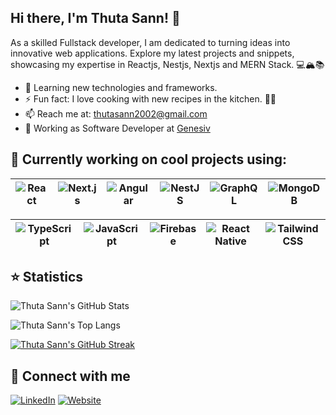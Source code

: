 ## Hi there, I'm Thuta Sann! 👋

As a skilled Fullstack developer, I am dedicated to turning ideas into innovative web applications. Explore my latest projects and snippets, showcasing my expertise in Reactjs, Nestjs, Nextjs and MERN Stack.  💻🏔️📚

- 🌱  Learning new technologies and frameworks.
- ⚡ Fun fact: I love cooking with new recipes in the kitchen. 🍳🍲
- 📫  Reach me at: thutasann2002@gmail.com 
- 💼  Working as Software Developer  at [Genesiv](https://genesiv.com/)


## 🚀 Currently working on cool projects using:

| ![React](https://img.shields.io/badge/React-61DAFB?style=flat-square&logo=react&logoColor=white) | ![Next.js](https://img.shields.io/badge/Next.js-000000?style=flat-square&logo=next.js&logoColor=white) | ![Angular](https://img.shields.io/badge/Angular-DD0031?style=flat-square&logo=angular&logoColor=white) | ![NestJS](https://img.shields.io/badge/NestJS-E0234E?style=flat-square&logo=nestjs&logoColor=white) | ![GraphQL](https://img.shields.io/badge/GraphQL-E10098?style=flat-square&logo=graphql&logoColor=white) | ![MongoDB](https://img.shields.io/badge/MongoDB-47A248?style=flat-square&logo=mongodb&logoColor=white) |
| --- | --- | --- | --- | --- | --- |

| ![TypeScript](https://img.shields.io/badge/TypeScript-3178C6?style=flat-square&logo=typescript&logoColor=white) | ![JavaScript](https://img.shields.io/badge/JavaScript-F7DF1E?style=flat-square&logo=javascript&logoColor=black) | ![Firebase](https://img.shields.io/badge/Firebase-FFCA28?style=flat-square&logo=firebase&logoColor=black) | ![React Native](https://img.shields.io/badge/React_Native-61DAFB?style=flat-square&logo=react&logoColor=white) | ![Tailwind CSS](https://img.shields.io/badge/Tailwind_CSS-38B2AC?style=flat-square&logo=tailwind-css&logoColor=white) |
| --- | --- | --- | --- | --- |

## ⭐️ Statistics

![Thuta Sann's GitHub Stats](https://github-readme-stats.vercel.app/api?username=thutasann&show_icons=true&count_private=true&theme=radical)

![Thuta Sann's Top Langs](https://github-readme-stats.vercel.app/api/top-langs/?username=thutasann&layout=compact&theme=radical)

[![Thuta Sann's GitHub Streak](https://streak-stats.demolab.com?user=thutasann)](https://git.io/streak-stats)


## 📨 Connect with me

[![LinkedIn](https://img.shields.io/badge/thutasann-blue?style=flat-square&logo=linkedin)](https://www.linkedin.com/in/thuta-sann-3508a7199/)
[![Website](https://img.shields.io/badge/thutadev-ff8b00?style=flat-square&logo=google-chrome)](https://thutadev.vercel.app/)

